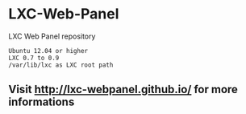 LXC-Web-Panel
=============

LXC Web Panel repository


    Ubuntu 12.04 or higher
    LXC 0.7 to 0.9
    /var/lib/lxc as LXC root path


## Visit http://lxc-webpanel.github.io/ for more informations
